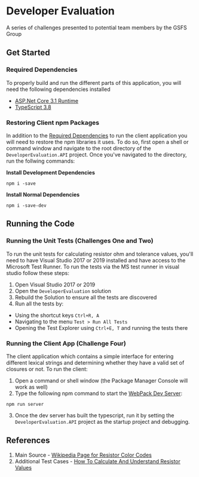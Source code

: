 # Developer Evaluation
A series of challenges presented to potential team members by the GSFS Group

## Get Started

### Required Dependencies
To properly build and run the different parts of this application, you will need the following dependencies installed
- [ASP.Net Core 3.1 Runtime](https://dotnet.microsoft.com/download/dotnet-core/3.1)
- [TypeScript 3.8](https://www.npmjs.com/package/typescript)

### Restoring Client npm Packages
In addition to the [Required Dependencies](#required-dependencies) to run the client application you will need to restore the npm libraries it uses. To do so, first open a shell or command window and navigate to the root directory of the `DeveloperEvaluation.API` project. Once you've navigated to the directory, run the follwing commands:

**Install Development Dependencies**
```shell
npm i -save
```

**Install Normal Dependencies**
```shell
npm i -save-dev
```

## Running the Code

### Running the Unit Tests (Challenges One and Two)
To run the unit tests for calculating resistor ohm and tolerance values, you'll need to have Visual Studio 2017 or 2019 installed and have access to the Microsoft Test Runner. To run the tests via the MS test runner in visual studio follow these steps:
1. Open Visual Studio 2017 or 2019
2. Open the `DeveloperEvaluation` solution
3. Rebuild the Solution to ensure all the tests are discovered
4. Run all the tests by:
 - Using the shortcut keys `Ctrl+R, A`
 - Navigating to the menu `Test > Run All Tests`
 - Opening the Test Explorer using `Ctrl+E, T` and running the tests there

### Running the Client App (Challenge Four)
The client application which contains a simple interface for entering different lexical strings and determining whether they have a valid set of closures or not. To run the client:
1. Open a command or shell window (the Package Manager Console will work as well)
2. Type the following npm command to start the [WebPack Dev Server](https://webpack.js.org/configuration/dev-server/):

`npm run server`

3. Once the dev server has built the typescript, run it by setting the `DeveloperEvaluation.API` project as the startup project and debugging.

## References
1. Main Source - [Wikipedia Page for Resistor Color Codes](https://en.wikipedia.org/wiki/Electronic_color_code#Resistors)
2. Additional Test Cases - [How To Calculate And Understand Resistor Values](https://www.kitronik.co.uk/blog/how-to-calculate-and-understand-resistor-values/)